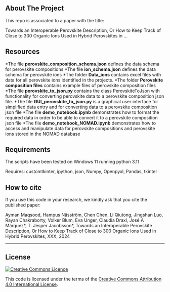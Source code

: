 ## About The Project
This repo is associated to a paper with the title:

Towards an Interoperable Perovskite Description,
Or How to Keep Track of Close to 300 Organic Ions Used in Hybrid Perovskites
in ...

## Resources
*The file **perovskite_composition_schema.json** defines the data schema for perovskite compositions
*The file **ion_schema.json** defines the data schema for perovskite ions 
*The folder **Data_ions** contains excel files with data for all perovskite ions identified in the projects.
*The folder **Perovskite composition files** contains example files of perovskite composition files
*The file **perovskite_to_json.py** contains the class PerovskiteToJson with functionality for converting perovskite data to a perovskite composition json file.
*The file **GUI_perovskite_to_json.py** is a graphical user interface  for simplified data entry and for converting data to a perovskite composition json file 
*The file **demo_notebook.ipynb** demonstrates how to format the required data in order to be able to convert it to a perovskite composition json file
*The file **demo_notebook_NOMAD.ipynb** demonstrates how to access and manipulate data for perovskite compositions and perovskite ions stored in the NOMAD database

## Requirements
The scripts have been tested on Windows 11 running python 3.11

Requires: customtkinter, ipython, json, Numpy, Openpyxl, Pandas, tkinter


## How to cite
If you use this code in your research, we kindly ask that you cite the published paper:

Ayman Maqsood, Hampus Näsström, Chen Chen, Li Qiutong, Jingshan Luo, Rayan Chakraborty, Volker Blum, Eva Unger, Claudia Draxl, José A Márquez*, T. Jesper Jacobsson*, Towards an Interoperable Perovskite Description, Or How to Keep Track of Close to 300 Organic Ions Used in Hybrid Perovskites, XXX, 2024

---

## License
<a rel="license" href="http://creativecommons.org/licenses/by/4.0/"><img alt="Creative Commons
Licence" style="border-width:0" src="https://i.creativecommons.org/l/by/4.0/80x15.png" /></a><br />

This code is licensed under the terms of the [Creative Commons Attribution 4.0 International
License](http://creativecommons.org/licenses/by/4.0/).